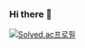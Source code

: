 ### Hi there 👋

[![Solved.ac프로필](http://mazassumnida.wtf/api/v2/generate_badge?boj=karasuta)](https://solved.ac/karasuta)
<!--
**pryj/pryj** is a ✨ _special_ ✨ repository because its `README.md` (this file) appears on your GitHub profile.

Here are some ideas to get you started:

- 🔭 I’m currently working on ...
- 🌱 I’m currently learning ...
- 👯 I’m looking to collaborate on ...
- 🤔 I’m looking for help with ...
- 💬 Ask me about ...
- 📫 How to reach me: ...
- 😄 Pronouns: ...
- ⚡ Fun fact: ...
-->
